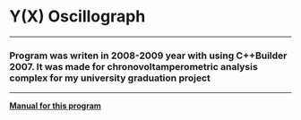 # Y(X) Oscillograph

***

### Program was writen in 2008-2009 year with using C++Builder 2007. It was made for chronovoltamperometric analysis complex for my university graduation project

***
<a href=".\Instruction\Инструкция по эксплуатации Y(X) Oscillograph 2.1.pdf"><b>Manual for this program</b></a>
